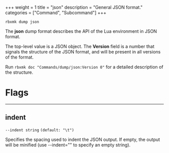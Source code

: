+++
weight = 1
title = "json"
description = "General JSON format."
categories = ["Command", "Subcommand"]
+++

`rbxmk dump json`

The **json** dump format describes the API of the Lua environment in JSON
format.

The top-level value is a JSON object. The **Version** field is a number
that signals the structure of the JSON format, and will be present in all
versions of the format.

Run `rbxmk doc "Commands/dump/json:Version 0"` for a detailed
description of the structure.

# Flags

----

## indent

`--indent string` `(default: "\t")`

Specifies the spacing used to indent the JSON output. If empty, the output will
be minified (use --indent="" to specify an empty string).